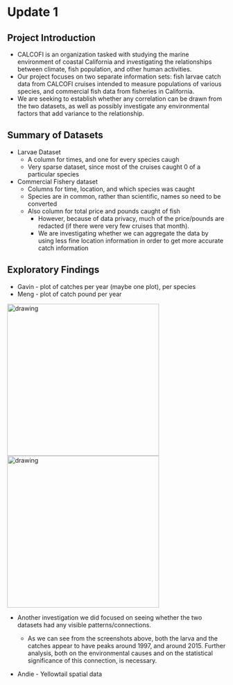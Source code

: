 # Update 1


## Project Introduction
- CALCOFI is an organization tasked with studying the marine environment of coastal California and investigating the relationships between climate, fish population, and other human activities.
- Our project focuses on two separate information sets: fish larvae catch data from CALCOFI cruises intended to measure populations of various species, and commercial fish data from fisheries in California.
- We are seeking to establish whether any correlation can be drawn from the two datasets, as well as possibly investigate any environmental factors that add variance to the relationship.

## Summary of Datasets
- Larvae Dataset
    - A column for times, and one for every species caugh
    - Very sparse dataset, since most of the cruises caught 0 of a particular species
- Commercial Fishery dataset
    - Columns for time, location, and which species was caught
    - Species are in common, rather than scientific, names so need to be converted
    - Also column for total price and pounds caught of fish
        - However, because of data privacy, much of the price/pounds are redacted (if there were very few cruises that month).
        - We are investigating whether we can aggregate the data by using less fine location information in order to get more accurate catch information



## Exploratory Findings
- Gavin - plot of catches per year (maybe one plot), per species
- Meng - plot of catch pound per year


<img src="yellowtail_catch_by_year.png" alt="drawing" style="width:350px;"/>
<img src="yellowtail_larva_by_year.png" alt="drawing" style="width:350px;"/>

- Another investigation we did focused on seeing whether the two datasets had any visible patterns/connections.
    - As we can see from the screenshots above, both the larva and the catches appear to have peaks around 1997, and around 2015. Further analysis, both on the environmental causes and on the statistical significance of this connection, is necessary.

- Andie - Yellowtail spatial data
